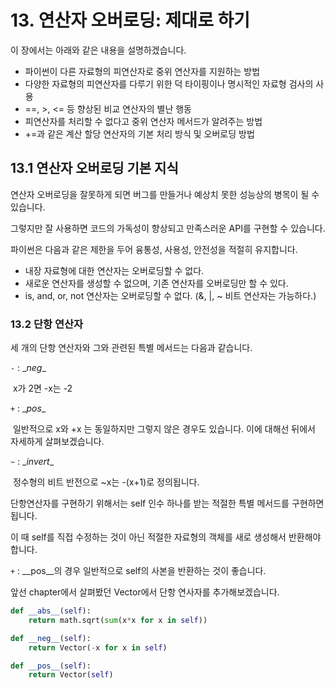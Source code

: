 # 13. 연산자 오버로딩: 제대로 하기

이 장에서는 아래와 같은 내용을 설명하겠습니다.

* 파이썬이 다른 자료형의 피연산자로 중위 연산자를 지원하는 방법
* 다양한 자료형의 피연산자를 다루기 위한 덕 타이핑이나 명시적인 자료형 검사의 사용
* ==, >, <= 등 향상된 비교 연산자의 별난 행동
* 피연산자를 처리할 수 없다고 중위 연산자 메서드가 알려주는 방법
* +=과 같은 계산 할당 연산자의 기본 처리 방식 및 오버로딩 방법



## 13.1 연산자 오버로딩 기본 지식

연산자 오버로딩을 잘못하게 되면 버그를 만들거나 예상치 못한 성능상의 병목이 될 수 있습니다.

그렇지만 잘 사용하면 코드의 가독성이 향상되고 만족스러운 API를 구현할 수 있습니다.

파이썬은 다음과 같은 제한을 두어 융통성, 사용성, 안전성을 적절히 유지합니다.

* 내장 자료형에 대한 연산자는 오버로딩할 수 없다.
* 새로운 연산자를 생성할 수 없으며, 기존 연산자를 오버로딩만 할 수 있다.
* is, and, or, not 연산자는 오버로딩할 수 없다. (&, |, ~ 비트 연산자는 가능하다.)



### 13.2 단항 연산자

세 개의 단항 연산자와 그와 관련된 특별 메서드는 다음과 같습니다.

`-` : \__neg__

​	x가 2면 -x는 -2

`+` : \__pos__

​	일반적으로 x와 +x 는 동일하지만 그렇지 않은 경우도 있습니다. 이에 대해선 뒤에서 자세하게 살펴보겠습니다.

`~` : \__invert__ 

​	정수형의 비트 반전으로 ~x는 -(x+1)로 정의됩니다.



단항연산자를 구현하기 위해서는 self 인수 하나를 받는 적절한 특별 메서드를 구현하면 됩니다. 

이 때 self를 직접 수정하는 것이 아닌 적절한 자료형의 객체를 새로 생성해서 반환해야합니다.

`+` : \__pos__의 경우 일반적으로 self의 사본을 반환하는 것이 좋습니다.



앞선 chapter에서 살펴봤던 Vector에서 단항 연사자를 추가해보겠습니다.

```python
def __abs__(self):
    return math.sqrt(sum(x*x for x in self))

def __neg__(self):
    return Vector(-x for x in self)

def __pos__(self):
    return Vector(self)
```

